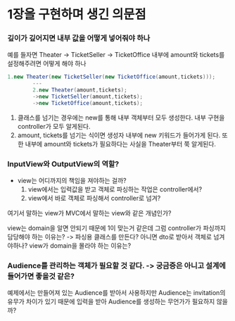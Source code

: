 # 1장을 구현하며 생긴 의문점

### 깊이가 깊어지면 내부 값을 어떻게 넣어줘야 하나

예를 들자면 Theater -> TicketSeller -> TicketOffice 내부에 amount와 tickets를 설정해주려면 어떻게 해야 하나

```java
1.new Theater(new TicketSeller(new TicketOffice(amount,tickets)));
        ---
        2.new Theater(amount,tickets);
        ->new TicketSeller(amount,tickets);
        ->new TicketOffice(amount,tickets);
```

1. 클래스를 넘기는 경우에는 new를 통해 내부 객체부터 모두 생성한다.
   내부 구현을 controller가 모두 알게된다.
2. amount, tickets를 넘기는 식이면 생성자 내부에 new 키워드가 들어가게 된다.
   또한 내부에 amount와 tickets가 필요하다는 사실을 Theater부터 쭉 알게된다.

### InputView와 OutputView의 역할?

- view는 어디까지의 책임을 져야하는 걸까?
    1. view에서는 입력값을 받고 객체로 파싱하는 작업은 controller에서?
    2. view에서 바로 객체로 파싱해서 controller로 넘겨?

여기서 말하는 view가 MVC에서 말하는 view와 같은 개념인가?

view는 domain을 알면 안되기 때문에 1이 맞는거 같은데 그럼 controller가 파싱까지 담당해야 하는 이유는?
-> 파싱용 클래스를 만든다?
아니면 dto로 받아서 객체로 넘겨야하나?
view가 domain을 몰라야 하는 이유는?

### Audience를 관리하는 객체가 필요할 것 같다. -> 궁금증은 아니고 설계에 들어가면 좋을것 같은?

예제에서는 만들어져 있는 Audience를 받아서 사용하지만 Audience는 invitation의 유무가 차이가 있기 때문에
입력을 받아 Audience를 생성하는 무언가가 필요하지 않을까?

